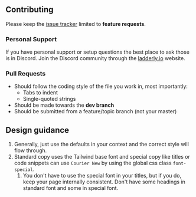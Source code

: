 ## Contributing

Please keep the [issue tracker](https://github.com/Vandivier/ladderly-slides) limited to **feature requests**.

### Personal Support

If you have personal support or setup questions the best place to ask those is in Discord. Join the Discord community through the [ladderly.io](https://ladderly.io/) website.

### Pull Requests

- Should follow the coding style of the file you work in, most importantly:
  - Tabs to indent
  - Single-quoted strings
- Should be made towards the **dev branch**
- Should be submitted from a feature/topic branch (not your master)

## Design guidance

1. Generally, just use the defaults in your context and the correct style will flow through.
2. Standard copy uses the Tailwind base font and special copy like titles or code snippets can use `Courier New` by using the global css class `font-special`.
   1. You don't have to use the special font in your titles, but if you do, keep your page internally consistent. Don't have some headings in standard font and some in special font.
